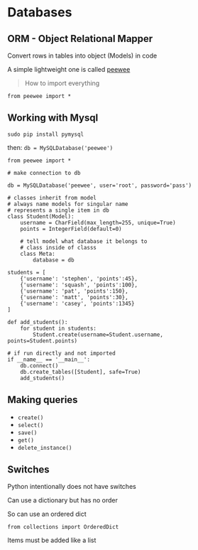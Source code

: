# Databases

## ORM - Object Relational Mapper

Convert rows in tables into object (Models) in code

A simple lightweight one is called [peewee](https://github.com/coleifer/peewee)

> How to import everything

`from peewee import *`

## Working with Mysql

`sudo pip install pymysql`

then: `db = MySQLDatabase('peewee')`

```
from peewee import *

# make connection to db

db = MySQLDatabase('peewee', user='root', password='pass')

# classes inherit from model
# always name models for singular name
# represents a single item in db
class Student(Model):
    username = CharField(max_length=255, unique=True)
    points = IntegerField(default=0)

    # tell model what database it belongs to
    # class inside of classs
    class Meta:
        database = db

students = [
    {'username': 'stephen', 'points':45},
    {'username': 'squash', 'points':100},
    {'username': 'pat', 'points':150},
    {'username': 'matt', 'points':30},
    {'username': 'casey', 'points':1345}
]

def add_students():
    for student in students:
        Student.create(username=Student.username, points=Student.points)

# if run directly and not imported
if __name__ == '__main__':
    db.connect()
    db.create_tables([Student], safe=True)
    add_students()
```

## Making queries

* `create()`
* `select()`
* `save()`
* `get()`
* `delete_instance()`

## Switches

Python intentionally does not have switches

Can use a dictionary but has no order

So can use an ordered dict

`from collections import OrderedDict`

Items must be added like a list
